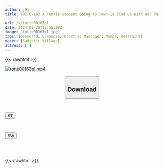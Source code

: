 ```yaml
---
author: j91
title: TOTTE-163 A Female Student Going To Town Is Tied Up With Her Pussy Exposed And Made To Cum Over And Over Again And Squirts! An Amateur Girl Who Can’t Stop Feeling The Pleasure For The First Time In Her Life Can’t Refuse Continuous Vaginal Cum Shot When He Shows Off His Big Dick! Take A Picture Of The Magic Mirror Issue! ~Hinata Edition~

url: /v/totte00163pl
date: 2024-02-28T15:55:00Z
image: "totte00163pl.jpg"
tags: [Censored, Creampie, Electric Massager, Nampa, Restraint]
maker: [Sadistic Village]
actress: [ ]
---
```



{{< rawhtml >}}

<div class="video" data-videoid="oxgWrqZ2WpU9PP">
    <a href="javascript:;">
        <img src="/v/totte00163pl/totte00163pl.jpg" width="WIDTH" height="HEIGHT" alt="totte00163pl.mp4" loading="lazy">
    </a>
</div>

<script type="text/javascript" src="https://j91.asia/asset/on-demand-st.js"></script>

<br>
  <link rel="stylesheet" href="https://j91.asia/asset/bs5.css">
  
  <center>
  <button class="btn btn-primary" type="button" data-bs-toggle="collapse" data-bs-target=".multi-collapse" aria-expanded="false" aria-controls="multiCollapseExample1 multiCollapseExample2"><h2>Download</h2></button></center>
</p>
<div class="row">
  <div class="col">
    <div class="collapse multi-collapse" id="multiCollapseExample1">
      <div class="card card-body">
	      	      <br>
<div class="buttons">  
<p><a href="https://streamtape.to/v/oxgWrqZ2WpU9PP" target="_blank"><button class="btn-hover color-3"><i class="fa fa-download"></i> ST</button></a></p></div>
    </div>
  </div>
</div>
  <div class="col">
    <div class="collapse multi-collapse" id="multiCollapseExample2">
      <div class="card card-body">
	      <br>
<div class="buttons">
<p><a href="https://cdnwish.com/lq3l60du0l8a" target="_blank"><button class="btn-hover color-2"><i class="fa fa-download"></i> SW</button></a></p></div>
<br><br>
      </div>
    </div>
  </div>
</div>

{{< /rawhtml >}}